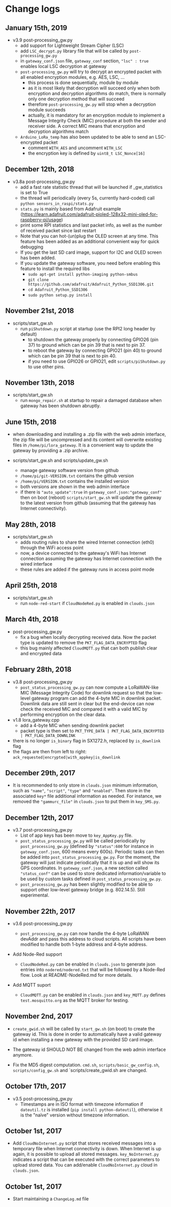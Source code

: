 Change logs
===========

January 15th, 2019
-------------------
- v3.9 post-processing_gw.py
	* add support for Lightweight Stream Cipher (LSC)
	* add `LSC_decrypt.py` library file that will be called by `post-processing_gw.py`	
	* in `gateway_conf.json` file, `gateway_conf` section, `"lsc" : true` enables local LSC decryption at gateway
	* `post-processing_gw.py` will try to decrypt an encrypted packet with all enabled encryption modules, e.g. AES, LSC, ...
		* this process is done sequentially, module by module
		* as it is most likely that decryption will succeed only when both encryption and decryption algorithms do match, there is normally only one decryption method that will succeed
		* therefore `post-processing_gw.py` will stop when a decryption module succeeds
		* actually, it is mandatory for an encryption module to implement a Message Integrity Check (MIC) procedure at both the sender and receiver side. A correct MIC means that encryption and decryption algorithms match
	* `Arduino_LoRa_temp` has also been updated to be able to send an LSC-encrypted packet
		* comment `WITH_AES` and uncomment `WITH_LSC`
		* the encryption key is defined by `uint8_t LSC_Nonce[16]`
	
December 12th, 2018
-------------------
- v3.8a post-processing_gw.py
	* add a fast rate statistic thread that will be launched if _gw_statistics is set to True
	* the thread will periodically (every 5s, currently hard-coded) call `python sensors_in_raspi/stats.py`
	* `stats.py` is mainly based from Adafruit example (https://learn.adafruit.com/adafruit-pioled-128x32-mini-oled-for-raspberry-pi/usage)
	* print some RPI statistics and last packet info, as well as the number of received packet since last restart
	* Note that you can hot-(un)plug the OLED screen at any time. This feature has been added as an additional convenient way for quick debugging
	* If you get the last SD card image, support for I2C and OLED screen has been added.
	* If you update the gateway software, you need before enabling this feature to install the required libs
		* `sudo apt-get install python-imaging python-smbus`
		* `git clone https://github.com/adafruit/Adafruit_Python_SSD1306.git`
		* `cd Adafruit_Python_SSD1306`
		* `sudo python setup.py install`

November 21st, 2018
-------------------
- scripts/start_gw.sh
	* run `piShutdown.py` script at startup (use the RPI2 long header by default)
		- to shutdown the gateway properly by connecting GPIO26 (pin 37) to ground which can be pin 39 that is next to pin 37.
		- to reboot the gateway by connecting GPIO21 (pin 40) to ground which can be pin 39 that is next to pin 40.
		- if you need to use GPIO26 or GPIO21, edit `scripts/piShutdown.py` to use other pins.
	
November 13th, 2018
-------------------
- scripts/start_gw.sh
	* run `mongo_repair.sh` at startup to repair a damaged database when gateway has been shutdown abruptly.

June 15th, 2018
---------------
- when downloading and installing a .zip file with the web admin interface, the zip file will be uncompressed and its content will overwrite existing files in `/home/pi/lora_gateway`. It is a convenient way to update the gateway by providing a .zip archive.

- scripts/start_gw.sh and scripts/update_gw.sh
	* manage gateway software version from github
	* `/home/pi/git-VERSION.txt` contains the github version
	* `/home/pi/VERSION.txt` contains the installed version 
	* both versions are shown in the web admin interface
	* if there is `"auto_update":true` in `gateway_conf.json:"gateway_conf"` then on boot (reboot) `scripts/start_gw.sh` will update the gateway to the latest version from github (assuming that the gateway has Internet connectivity).

May 28th, 2018
--------------
- scripts/start_gw.sh
	* adds routing rules to share the wired Internet connection (eth0) through the WiFi access point
	* now, a device connected to the gateway's WiFi has Internet connection assuming the gateway has Internet connection with the wired interface
	* these rules are added if the gateway runs in access point mode 
	
April 25th, 2018
----------------
- scripts/start_gw.sh
	* run `node-red-start` if `CloudNodeRed.py` is enabled in `clouds.json`

March 4th, 2018
---------------
- post-processing_gw.py
	* fix a bug when locally decrypting received data. Now the packet type is updated to remove the `PKT_FLAG_DATA_ENCRYPTED` flag
	* this bug mainly affected `CloudMQTT.py` that can both publish clear and encrypted data
	
February 28th, 2018
-------------------
- v3.8 post-processing_gw.py
	* `post_status_processing_gw.py` can now compute a LoRaWAN-like MIC (Message Integrity Code) for downlink request so that the low-level gateway program can add the 4-byte MIC in downlink packet. Downlink data are still sent in clear but the end-device can now check the received MIC and compared it with a valid MIC by performing encryption on the clear data.
- v1.8 lora_gateway.cpp
	* add a 4-byte MIC when sending downlink packet
	* packet type is then set to `PKT_TYPE_DATA | PKT_FLAG_DATA_ENCRYPTED | PKT_FLAG_DATA_DOWNLINK`
- there is no longer `is_binary` flag in SX1272.h, replaced by `is_downlink` flag
- the flags are then from left to right: `ack_requested|encrypted|with_appkey|is_downlink`
 
December 29th, 2017
-------------------
- It is recommended to only store in `clouds.json` minimum information, such as `"name"`, `"script"`, `"type"` and `"enabled"`. Then store in the associated `key*` file additional information as needed. For instance, we removed the `"gammurc_file"` in `clouds.json` to put them in `key_SMS.py`.

December 12th, 2017
-------------------
- v3.7 post-processing_gw.py
	* List of app keys has been move to `key_AppKey.py` file. 
	* `post_status_processing_gw.py` will be called periodically by `post_processing_gw.py` (defined by `"status":600` for instance in `gateway_conf.json`, 600 means every 600s). Periodic tasks can then be added into `post_status_processing_gw.py`. For the moment, the gateway will just indicate periodically that it is up and will show its GPS coordinates. In `gateway_conf.json`, a new section called `"status_conf"` can be used to store dedicated information/variable to be used by custom tasks defined in `post_status_processing_gw.py`.
	* `post_processing_gw.py` has been slightly modified to be able to support other low-level gateway bridge (e.g. 802.14.5). Still experimental.
	
November 22th, 2017
-------------------
- v3.6 post-processing_gw.py
	* `post_processing_gw.py` can now handle the 4-byte LoRaWAN devAddr and pass this address to cloud scripts. All scripts have been modified to handle both 1-byte address and 4-byte address. 

- Add Node-Red support
	* `CloudNodeRed.py` can be enabled in `clouds.json` to generate json entries into `nodered/nodered.txt` that will be followed by a Node-Red flow. Look at README-NodeRed.md for more details.

- Add MQTT suport
	* `CloudMQTT.py` can be enabled in `clouds.json` and `key_MQTT.py` defines `test.mosquitto.org` as the MQTT broker for testing.

November 2nd, 2017
------------------
- `create_gwid.sh` will be called by `start_gw.sh` (on boot) to create the gateway id. This is done in order to automatically have a valid gateway id when installing a new gateway with the provided SD card image.

- The gateway id SHOULD NOT BE changed from the web admin interface anymore.

- Fix the MD5 digest computation. `cmd.sh`, `scripts/basic_gw_config.sh`, `scripts/config_gw.sh` and `scripts/create_gwid.sh are changed.

October 17th, 2017
------------------
- v3.5 post-processing_gw.py
	* Timestamps are in ISO format with timezone information if `dateutil.tz` is installed (`pip install python-dateutil`), otherwise it is the "naïve" version without timezone information.

October 1st, 2017
-----------------
- Add `CloudNoInternet.py` script that stores received messages into a temporary file when Internet connectivity is down. When Internet is up again, it is possible to upload all stored messages. `key_NoInternet.py` indicates a script that can be executed with the correct parameters to upload stored data. You can add/enable `CloudNoInternet.py` cloud in `clouds.json`.

October 1st, 2017
-----------------
- Start maintaining a `ChangeLog.md` file





